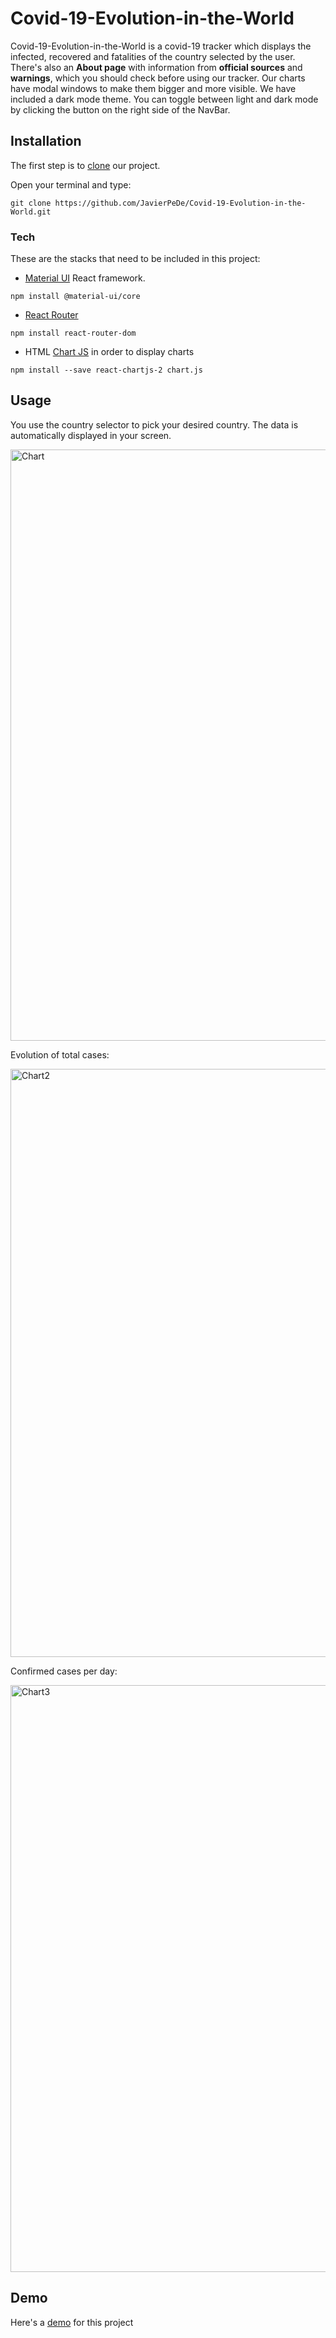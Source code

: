 # Covid-19-Evolution-in-the-World
Covid-19-Evolution-in-the-World is a covid-19 tracker which displays the infected, recovered and fatalities of the country selected by the user. There's also an **About page** with information from **official sources** and **warnings**, which you should check before using our tracker. Our charts have modal windows to make them bigger and more visible. We have included a dark mode theme. You can toggle between light and dark mode by clicking the button on the right side of the NavBar. 

## Installation
The first step is to [clone](https://docs.github.com/en/github/creating-cloning-and-archiving-repositories/cloning-a-repository-from-github/cloning-a-repository/) our project.

Open your terminal and type:

```
git clone https://github.com/JavierPeDe/Covid-19-Evolution-in-the-World.git
```

### Tech
These are the stacks that need to be included in this project:

* [Material UI](https://material-ui.com/) React framework.

```
npm install @material-ui/core
```

* [React Router](https://reactrouter.com/web/guides/quick-start) 
```
npm install react-router-dom
```

* HTML [Chart JS](https://www.chartjs.org/docs/latest/) in order to display charts
```
npm install --save react-chartjs-2 chart.js
```

## Usage
You use the country selector to pick your desired country. The data is automatically displayed in your screen.

<img width="946" alt="Chart" src="https://user-images.githubusercontent.com/69805199/127020045-7db2437b-6d7d-4bea-9a05-49af0435f1ed.PNG">

Evolution of total cases:

<img width="941" alt="Chart2" src="https://user-images.githubusercontent.com/69805199/127020257-d7367a55-14ae-46b6-9878-f8f84a4f5b08.PNG">

Confirmed cases per day:

<img width="939" alt="Chart3" src="https://user-images.githubusercontent.com/69805199/127020713-59492a91-385a-474a-bfba-2ae15dd933e9.PNG">

## Demo 
Here's a [demo](https://u8pp1.csb.app/) for this project


